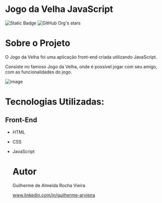 # Jogo da Velha JavaScript
![Static Badge](https://img.shields.io/badge/license-MIT-green)
![GitHub Org's stars](https://img.shields.io/github/stars/V131R4?style=social)

# Sobre o Projeto

O Jogo da Velha foi uma aplicação front-end criada utilizando JavaScript.

Consiste no famoso Jogo da Velha, onde é possível jogar com seu amigo, com as funcionalidades do jogo.

![image](https://github.com/V131R4/Calculadora/assets/104731949/1098a030-1f12-4c70-8648-604984a07b43)

# Tecnologias Utilizadas:
## Front-End
- HTML
- CSS
- JavaScript

  # Autor
  Guilherme de Almeida Rocha Vieira

  www.linkedin.com/in/guilherme-arvieira



